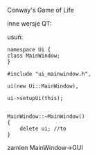 Conway's Game of Life

  inne wersje QT:
  
  usuń:  

    namespace Ui {
    class MainWindow;
    }
    
    #include "ui_mainwindow.h",

    ui(new Ui::MainWindow),
    
    ui->setupUi(this);
    

    MainWindow::~MainWindow()
    {
        delete ui; //to
    }

zamien MainWindow->GUI
